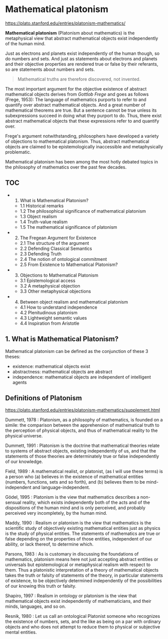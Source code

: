 # Mathematical platonism

https://plato.stanford.edu/entries/platonism-mathematics/

**Mathematical platonism** (Platonism about mathematics) is the metaphysical view that abstract mathematical objects exist independently of the human mind.

Just as electrons and planets exist independently of the human though, so do numbers and sets. And just as statements about electrons and planets and their objective properties are rendered true or false by their referants, so are statements about numbers and sets.

>Mathematical truths are therefore discovered, not invented.

The most important argument for the objective existence of abstract mathematical objects derives from *Gottlob Frege* and goes as follows (Frege, 1953): The language of mathematics purports to refer to and quantify over abstract mathematical objects. And a great number of mathematical theorems are true. But a sentence cannot be true unless its subexpressions succeed in doing what they purport to do. Thus, there exist abstract mathematical objects that these expressions refer to and quantify over.

Frege's argument notwithstanding, philosophers have developed a variety of objections to mathematical platonism. Thus, abstract mathematical objects are claimed to be epistemologically inaccessible and metaphysically problematic.

Mathematical platonism has been among the most hotly debated topics in the philosophy of mathematics over the past few decades.

## TOC

- 1. What is Mathematical Platonism?
  - 1.1 Historical remarks
  - 1.2 The philosophical significance of mathematical platonism
  - 1.3 Object realism
  - 1.4 Truth-value realism
  - 1.5 The mathematical significance of platonism
- 2. The Fregean Argument for Existence
  - 2.1 The structure of the argument
  - 2.2 Defending Classical Semantics
  - 2.3 Defending Truth
  - 2.4 The notion of ontological commitment
  - 2.5 From Existence to Mathematical Platonism?
- 3. Objections to Mathematical Platonism
  - 3.1 Epistemological access
  - 3.2 A metaphysical objection
  - 3.3 Other metaphysical objections
- 4. Between object realism and mathematical platonism
  - 4.1 How to understand independence
  - 4.2 Plenitudinous platonism
  - 4.3 Lightweight semantic values
  - 4.4 Inspiration from Aristotle


## 1. What is Mathematical Platonism?

Mathematical platonism can be defined as the conjunction of these 3 theses:
- existence: mathematical objects exist
- abstractness: mathematical objects are abstract
- independence: mathematical objects are independent of intelligent agents


## Definitions of Platonism

https://plato.stanford.edu/entries/platonism-mathematics/supplement.html

Dummett, 1978
: Platonism, as a philosophy of mathematics, is founded on a simile: the comparison between the apprehension of mathematical truth to the perception of physical objects, and thus of mathematical reality to the physical universe.

Dummett, 1991
: Platonism is the doctrine that mathematical theories relate to systems of abstract objects, existing independently of us, and that the statements of those theories are determinately true or false independently of our knowledge.

Field, 1989
: A mathematical realist, or platonist, (as I will use these terms) is a person who (a) believes in the existence of mathematical entities (numbers, functions, sets and so forth), and (b) believes them to be mind-independent and language-independent.

Gödel, 1995
: Platonism is the view that mathematics describes a non-sensual reality, which exists independently both of the acts and of the dispositions of the human mind and is only perceived, and probably perceived very incompletely, by the human mind.

Maddy, 1990
: Realism or platonism is the view that mathematics is the scientific study of objectively existing mathematical entities just as physics is the study of physical entities. The statements of mathematics are true or false depending on the properties of those entities, independent of our ability, or lack thereof, to determine which.

Parsons, 1983
: As is customary in discussing the foundations of mathematics, platonism means here not just accepting abstract entities or universals but epistemological or metaphysical realism with respect to them. Thus a platonistic interpretation of a theory of mathematical objects takes the truth or falsity of statements of the theory, in particular statements of existence, to be objectively determined independently of the possibilities of our knowing this truth or falsity.

Shapiro, 1997
: Realism in ontology or platonism is the view that mathematical objects exist independently of mathematicians, and their minds, languages, and so on.

Resnik, 1980
: Let us call an ontological Platonist someone who recognizes the existence of numbers, sets, and the like as being on a par with ordinary objects and who does not attempt to reduce them to physical or subjective mental entities.

